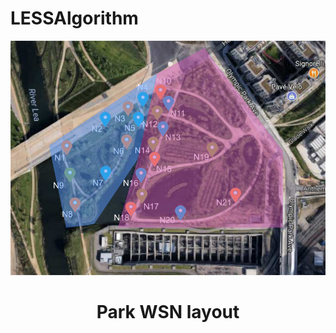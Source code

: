 # LESSAlgorithm

<p align="center">
    <img src="park_wsn_layout.png"/>
    <h1 id="title" align="center">Park WSN layout</h1>
</br>
